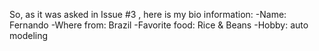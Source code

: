 So, as it was asked in Issue #3 , here is my bio information:
-Name: Fernando
-Where from: Brazil
-Favorite food: Rice & Beans
-Hobby: auto modeling
